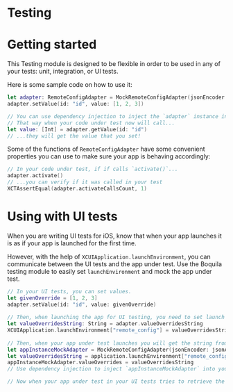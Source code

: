 # Testing

# Getting started 

This Testing module is designed to be flexible in order to be used in any of your tests: unit, integration, or UI tests. 

Here is some sample code on how to use it:

```swift
let adapter: RemoteConfigAdapter = MockRemoteConfigAdapter(jsonEncoder: JSONEncoder(), jsonDecoder: JSONDecoder())
adapter.setValue(id: "id", value: [1, 2, 3])

// You can use dependency injection to inject the `adapter` instance into your code under test. 
// That way when your code under test now will call...
let value: [Int] = adapter.getValue(id: "id")
// ...they will get the value that you set!
```

Some of the functions of `RemoteConfigAdapter` have some convenient properties you can use to make sure your app is behaving accordingly:

```swift
// In your code under test, if if calls `activate()`...
adapter.activate()
// ...you can verify if it was called in your test        
XCTAssertEqual(adapter.activateCallsCount, 1)
```

# Using with UI tests

When you are writing UI tests for iOS, know that when your app launches it is as if your app is launched for the first time. 

However, with the help of `XCUIApplication.launchEnvironment`, you can communicate between the UI tests and the app under test. Use the Boquila testing module to easily set `launchEnvironment` and mock the app under test. 

```swift
// In your UI tests, you can set values.
let givenOverride = [1, 2, 3]
adapter.setValue(id: "id", value: givenOverride)
        
// Then, when launching the app for UI testing, you need to set launch environments using strings.
let valueOverridesString: String = adapter.valueOverridesString
XCUIApplication.launchEnvironment["remote_config"] = valueOverridesString
        
// Then, when your app under test launches you will get the string from the launch environment. You then want to put that back into the app instance's mock adapter.
let appInstanceMockAdapter = MockRemoteConfigAdapter(jsonEncoder: jsonAdapter.encoder, jsonDecoder: jsonAdapter.decoder)
let valueOverridesString = application.launchEnvironment["remote_config"]
appInstanceMockAdapter.valueOverrides = valueOverridesString
// Use dependency injection to inject `appInstanceMockAdapter` into your app. 

// Now when your app under test in your UI tests tries to retrieve the remote config value with id "id", they will get your set value.
```